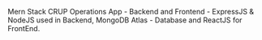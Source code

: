 Mern Stack CRUP Operations App - Backend and Frontend - ExpressJS & NodeJS used in Backend, MongoDB Atlas - Database and ReactJS for FrontEnd.
